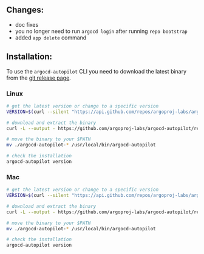 ## Changes:
* doc fixes
* you no longer need to run `argocd login` after running `repo bootstrap`
* added `app delete` command

## Installation:

To use the `argocd-autopilot` CLI you need to download the latest binary from the [git release page](https://github.com/argoproj-labs/argocd-autopilot/releases).

### Linux
```bash
# get the latest version or change to a specific version
VERSION=$(curl --silent "https://api.github.com/repos/argoproj-labs/argocd-autopilot/releases/latest" | grep '"tag_name"' | sed -E 's/.*"([^"]+)".*/\1/')

# download and extract the binary
curl -L --output - https://github.com/argoproj-labs/argocd-autopilot/releases/download/$VERSION/argocd-autopilot-linux-amd64.gz | tar zx

# move the binary to your $PATH
mv ./argocd-autopilot-* /usr/local/bin/argocd-autopilot

# check the installation
argocd-autopilot version
```

### Mac
```bash
# get the latest version or change to a specific version
VERSION=$(curl --silent "https://api.github.com/repos/argoproj-labs/argocd-autopilot/releases/latest" | grep '"tag_name"' | sed -E 's/.*"([^"]+)".*/\1/')

# download and extract the binary
curl -L --output - https://github.com/argoproj-labs/argocd-autopilot/releases/download/$VERSION/argocd-autopilot-darwin-amd64.gz | tar zx

# move the binary to your $PATH
mv ./argocd-autopilot-* /usr/local/bin/argocd-autopilot

# check the installation
argocd-autopilot version
```
